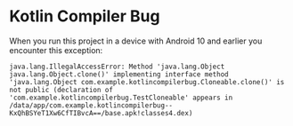 # Kotlin Compiler Bug

When you run this project in a device with Android 10 and earlier you encounter this exception:
```
java.lang.IllegalAccessError: Method 'java.lang.Object java.lang.Object.clone()' implementing interface method 'java.lang.Object com.example.kotlincompilerbug.Cloneable.clone()' is not public (declaration of 'com.example.kotlincompilerbug.TestCloneable' appears in /data/app/com.example.kotlincompilerbug--KxQhBSYeT1Xw6CfTIBvcA==/base.apk!classes4.dex)
```
